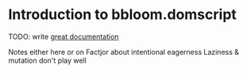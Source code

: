 # Introduction to bbloom.domscript

TODO: write [great documentation](http://jacobian.org/writing/great-documentation/what-to-write/)


Notes either here or on Factjor about intentional eagerness
Laziness & mutation don't play well
